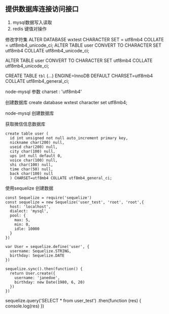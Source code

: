 ## 提供数据库连接访问接口
1. mysql数据写入读取
2. redis 键值对操作

修改字符集
ALTER DATABASE wxtest CHARACTER SET = utf8mb4 COLLATE = utf8mb4_unicode_ci;
ALTER TABLE user CONVERT TO CHARACTER SET utf8mb4 COLLATE utf8mb4_unicode_ci;

ALTER TABLE user CONVERT TO CHARACTER SET utf8mb4 COLLATE utf8mb4_unicode_ci;

CREATE TABLE `tbl` (...) ENGINE=InnoDB DEFAULT CHARSET=utf8mb4 COLLATE utf8mb4_general_ci;

node-mysql 参数
charset  : 'utf8mb4' 

创建数据库
create database wxtest character set utf8mb4;

node-mysql 创建数据库


获取微信信息数据库
```
create table user (
  id int unsigned not null auto_increment primary key,
  nickname char(200) null,
  useid char(200) null,
  city char(100) null,
  ups int null default 0,
  voice char(100) null,
  shi char(100) null,
  time char(50) null,
  back char(100) null
  ) CHARSET=utf8mb4 COLLATE utf8mb4_general_ci;
```

使用sequelize 创建数据


```
const Sequelize = require('sequelize')
const sequelize = new Sequelize('user_test', 'root', 'root',{
  host: 'localhost',
  dialect: 'mysql',
  pool: {
    max: 5,
    min: 0,
    idle: 10000
  }
})

var User = sequelize.define('user', {
  username: Sequelize.STRING,
  birthday: Sequelize.DATE
})

sequelize.sync().then(function() {
  return User.create({
    username: 'janedoe',
    birthday: new Date(1980, 6, 20)
  })
})
```

sequelize.query('SELECT * from user_test')
  .then(function (res) {
    console.log(res)
  })
